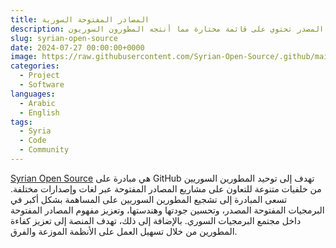 ```yaml
---
title: المصادر المفتوحة السورية
description: منصة مفتوحة المصدر تحتوي على قائمة مختارة مما أنتجه المطورون السوريون
slug: syrian-open-source
date: 2024-07-27 00:00:00+0000
image: https://raw.githubusercontent.com/Syrian-Open-Source/.github/main/assets/image.PNG
categories:
  - Project
  - Software
languages:
  - Arabic
  - English
tags:
  - Syria
  - Code
  - Community
---
```


[Syrian Open Source](https://github.com/Syrian-Open-Source) هي مبادرة على GitHub تهدف إلى توحيد المطورين السوريين من خلفيات متنوعة للتعاون على مشاريع المصادر المفتوحة عبر لغات وإصدارات مختلفة. تسعى المبادرة إلى تشجيع المطورين السوريين على المساهمة بشكل أكبر في البرمجيات المفتوحة المصدر، وتحسين جودتها وهندستها، وتعزيز مفهوم المصادر المفتوحة داخل مجتمع البرمجيات السوري. بالإضافة إلى ذلك، تهدف المنصة إلى تعزيز كفاءة المطورين من خلال تسهيل العمل على الأنظمة الموزعة والفرق.
